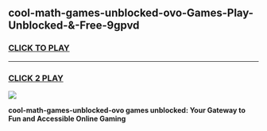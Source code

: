 
## cool-math-games-unblocked-ovo-Games-Play-Unblocked-&-Free-9gpvd
<h3>
<a href="https://premium76.site?title=cool-math-games-unblocked-ovo&ref=24A">CLICK TO PLAY</a></h3>
<hr>

<h3>
<a href="https://premium76.site?title=cool-math-games-unblocked-ovo&ref=24A">CLICK 2 PLAY</a>
  
</h3>

<a href="https://premium76.site?title=cool-math-games-unblocked-ovo&ref=24A"><img src="https://clearcache.store/games.png"></a>


**cool-math-games-unblocked-ovo games unblocked: Your Gateway to Fun and Accessible Online Gaming**
